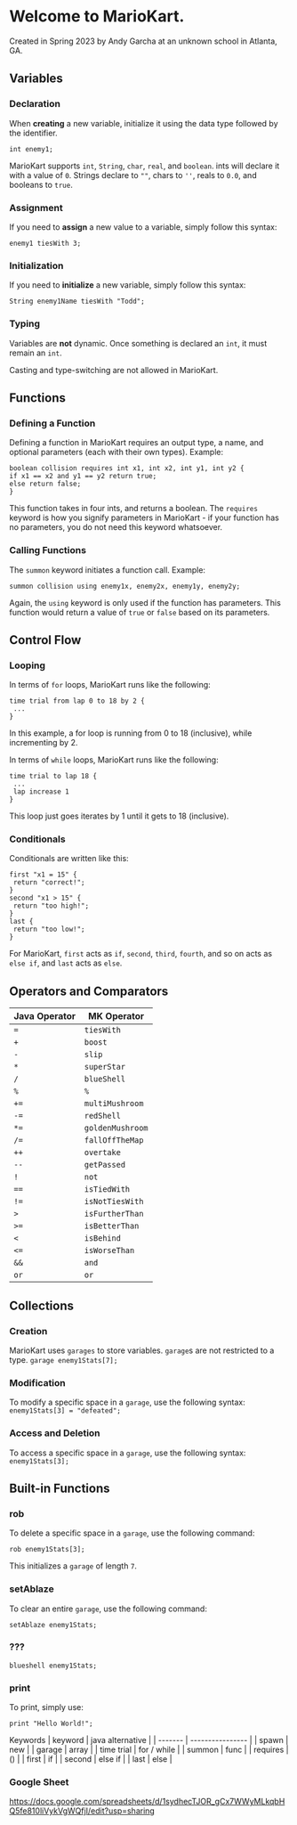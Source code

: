 # Welcome to MarioKart.

 Created in Spring 2023 by Andy Garcha at an unknown school in Atlanta, GA.

## Variables
### Declaration
When **creating** a new variable, initialize it using the data type followed by the identifier.

`int enemy1;`

MarioKart supports `int`, `String`, `char`, `real`, and `boolean`. ints will declare it with a value of `0`. Strings declare to `""`, chars to `''`, reals to `0.0`, and booleans to `true`.

### Assignment
If you need to **assign** a new value to a variable, simply follow this syntax: 

`enemy1 tiesWith 3;`

### Initialization
If you need to **initialize** a new variable, simply follow this syntax: 

`String enemy1Name tiesWith "Todd";`

### Typing
Variables are **not** dynamic. Once something is declared an `int`, it must remain an `int`. 

Casting and type-switching are not allowed in MarioKart.

## Functions
### Defining a Function
Defining a function in MarioKart requires an output type, a name, and optional parameters (each with their own types). Example:
```
boolean collision requires int x1, int x2, int y1, int y2 {
if x1 == x2 and y1 == y2 return true;
else return false;
}
```
This function takes in four ints, and returns a boolean. The `requires` keyword is how you signify parameters in MarioKart - if your function has no parameters, you do not need this keyword whatsoever.

### Calling Functions
The `summon` keyword initiates a function call. Example:
```
summon collision using enemy1x, enemy2x, enemy1y, enemy2y;
```
Again, the `using` keyword is only used if the function has parameters.
This function would return a value of `true` or `false` based on its parameters.

## Control Flow
### Looping
In terms of `for` loops, MarioKart runs like the following:
```
time trial from lap 0 to 18 by 2 {
 ...
}
```
In this example, a for loop is running from 0 to 18 (inclusive), while incrementing by 2.

In terms of `while` loops, MarioKart runs like the following:
```
time trial to lap 18 {
 ...
 lap increase 1
}
```
This loop just goes iterates by 1 until it gets to 18 (inclusive).

### Conditionals
Conditionals are written like this:
```
first "x1 = 15" {
 return "correct!";
}
second "x1 > 15" {
 return "too high!";
}
last {
 return "too low!";
}
```

For MarioKart, `first` acts as `if`, `second`, `third`, `fourth`, and so on acts as `else if`, and `last` acts as `else`.

## Operators and Comparators
| Java Operator | MK Operator    |
| -- |----------------|
| `=` | `tiesWith`    |
| `+` | `boost`        |
| `-` | `slip`         |
| `*` | `superStar`   |
| `/` | `blueShell`   |
| `%` | `%`            |
| `+=` | `multiMushroom` |
| `-=` | `redShell`      |
| `*=` | `goldenMushroom` |
| `/=` | `fallOffTheMap` |
| `++` | `overtake`       |
| `--` | `getPassed`     |
| `!` | `not`            |
| `==` | `isTiedWith`   |
| `!=` | `isNotTiesWith` |
| `>` | `isFurtherThan` |
| `>=` | `isBetterThan` |
| `<` | `isBehind`      |
| `<=` | `isWorseThan`  |
| `&&` | `and`            |
| `or` | `or` |

## Collections
### Creation
MarioKart uses `garages` to store variables. `garage`s are not restricted to a type.
`garage enemy1Stats[7];`

### Modification
To modify a specific space in a `garage`, use the following syntax:
```enemy1Stats[3] = "defeated";```

### Access and Deletion
To access a specific space in a `garage`, use the following syntax:
```enemy1Stats[3];```

## Built-in Functions
### rob
To delete a specific space in a `garage`, use the following command:

```rob enemy1Stats[3];```

This initializes a `garage` of length `7`.

### setAblaze
To clear an entire `garage`, use the following command:

```setAblaze enemy1Stats;```

### ???

`blueshell enemy1Stats;`

### print
To print, simply use:

```print "Hello World!";```

Keywords
| keyword | java alternative |
| ------- | ---------------- |
| spawn | new |
| garage | array |
| time trial | for / while |
| summon | func |
| requires | () |
| first | if |
| second | else if |
| last | else |

### Google Sheet
https://docs.google.com/spreadsheets/d/1sydhecTJOR_gCx7WWyMLkqbHQ5fe810liVykVgWQfjI/edit?usp=sharing
